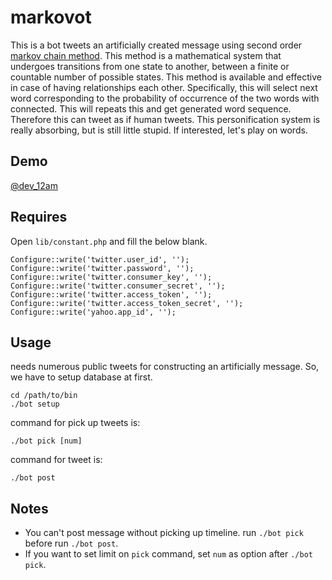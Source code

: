 markovot
========

This is a bot tweets an artificially created message using second order 
<a href="http://en.wikipedia.org/wiki/Markov_chain">markov chain method</a>. 
This method is a mathematical system that undergoes transitions from one state to another, 
between a finite or countable number of possible states. This method is available and effective in case of having relationships each other. 
Specifically, this will select next word corresponding to the probability of occurrence of the two words with connected. This will repeats this and get generated word sequence. 
Therefore this can tweet as if human tweets. This personification system is really absorbing, but is still little stupid. If interested, let's play on words.

## Demo

<a href="https://twitter.com/dev_12am">@dev_12am</a>

## Requires

Open `lib/constant.php` and fill the below blank.

    Configure::write('twitter.user_id', '');
    Configure::write('twitter.password', '');
    Configure::write('twitter.consumer_key', '');
    Configure::write('twitter.consumer_secret', '');
    Configure::write('twitter.access_token', '');
    Configure::write('twitter.access_token_secret', '');
    Configure::write('yahoo.app_id', '');

## Usage

needs numerous public tweets for constructing an artificially message. So, we have to setup database at first.

    cd /path/to/bin
    ./bot setup

command for pick up tweets is: 

    ./bot pick [num]

command for tweet is:

    ./bot post

## Notes

* You can't post message without picking up timeline. run `./bot pick` before run `./bot post`.
* If you want to set limit on `pick` command, set `num` as option after `./bot pick`.
